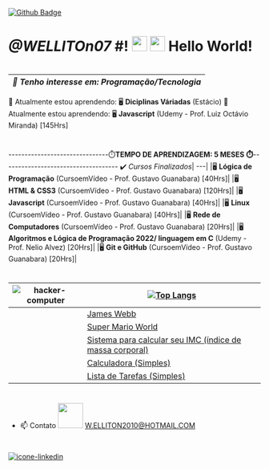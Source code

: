 [![Github Badge](https://img.shields.io/badge/-Github-000?style=flat-square&logo=Github&logoColor=white&link=LINK_GIT)](LINK_GIT)  
# *@WELLITOn07* #! <img src= "https://github.com/WELLITOn07/Mascote-do-Android/blob/main/imagens/Hi.gif" width="30"> <img src=https://github.com/WELLITOn07/Mascote-do-Android/blob/main/imagens/Earth.gif width="30"> Hello World!
#
*👀 Tenho interesse em: Programação/Tecnologia*|
---|
🌱 Atualmente estou aprendendo:  🖥️ <strong>Diciplinas Váriadas</strong> (Estácio)
🌱 Atualmente estou aprendendo:  🖥️ <strong>Javascript</strong> (Udemy - Prof. Luiz Octávio Miranda) [145Hrs]
# 
-------------------------------⏱️<strong>TEMPO DE APRENDIZAGEM: 5 MESES ⏱️</strong>------------------------------------
✔️ *Cursos Finalizados*|
---|
|🖥️ <strong>Lógica de Programação</strong> (CursoemVídeo - Prof. Gustavo Guanabara) [40Hrs]|
|🖥️ <strong>HTML & CSS3</strong> (CursoemVídeo - Prof. Gustavo Guanabara) [120Hrs]|
|🖥️ <strong>Javascript</strong> (CursoemVídeo - Prof. Gustavo Guanabara) [40Hrs]|
|🖥️ <strong>Linux</strong> (CursoemVídeo - Prof. Gustavo Guanabara) [40Hrs]|
|🖥️ <strong>Rede de Computadores</strong> (CursoemVídeo - Prof. Gustavo Guanabara) [20Hrs]|
|🖥️ <strong>Algoritmos e Lógica de Programação 2022/ linguagem em C</strong> (Udemy - Prof. Nelio Alvez) [20Hrs]|
|🖥️ <strong>Git e GitHub</strong> (CursoemVídeo - Prof. Gustavo Guanabara) [20Hrs]|
#

![hacker-computer](https://user-images.githubusercontent.com/97143231/175453412-d7a08f34-0171-4797-8a64-54109c2a3746.gif)|[![Top Langs](https://github-readme-stats.vercel.app/api/top-langs/?username=WELLITOn07&langs_count=8)](https://github.com/WELLITOn07/github-readme-stats)|
---|---|
<code><img height= "15" src="https://img.shields.io/badge/CSS3-1572B6?style=for-the-badge&logo=css3&logoColor=white"></code> <img height= "15" src="https://img.shields.io/badge/HTML5-E34F26?style=for-the-badge&logo=html5&logoColor=white"></code>|<a href="https://welliton07.github.io/James-Webb/" target="_blank">James Webb</a>|
<code><img height= "15" src="https://img.shields.io/badge/CSS3-1572B6?style=for-the-badge&logo=css3&logoColor=white"></code> <img height= "15" src="https://img.shields.io/badge/HTML5-E34F26?style=for-the-badge&logo=html5&logoColor=white"></code>|<a href="https://welliton07.github.io/Super-Mario-World/" target="_blank">Super Mario World</a>
<code><img height= "15" src="https://img.shields.io/badge/CSS3-1572B6?style=for-the-badge&logo=css3&logoColor=white"></code> <code><img height= "15" src="https://img.shields.io/badge/JavaScript-323330?style=for-the-badge&logo=javascript&logoColor=F7DF1E"><code><img height= "15" src="https://img.shields.io/badge/HTML5-E34F26?style=for-the-badge&logo=html5&logoColor=white"></code>|<a href="https://welliton07.github.io/CALCULO-IMC/" target="_blank">Sistema para calcular seu IMC (índice de massa corporal)</a>
<code><img height= "15" src="https://img.shields.io/badge/CSS3-1572B6?style=for-the-badge&logo=css3&logoColor=white"></code> <code><img height= "15" src="https://img.shields.io/badge/JavaScript-323330?style=for-the-badge&logo=javascript&logoColor=F7DF1E"><code><img height= "15" src="https://img.shields.io/badge/HTML5-E34F26?style=for-the-badge&logo=html5&logoColor=white"></code>|<a href="https://welliton07.github.io/CAL/" target="_blank">Calculadora (Simples)</a>
<code><img height= "15" src="https://img.shields.io/badge/CSS3-1572B6?style=for-the-badge&logo=css3&logoColor=white"></code> <code><img height= "15" src="https://img.shields.io/badge/JavaScript-323330?style=for-the-badge&logo=javascript&logoColor=F7DF1E"><code><img height= "15" src="https://img.shields.io/badge/HTML5-E34F26?style=for-the-badge&logo=html5&logoColor=white"></code>|<a href="https://welliton07.github.io/Lista-de-Tarefas/" target="_blank">Lista de Tarefas (Simples)</a>
  

#
- 📫 Contato <img src= "https://github.com/WELLITOn07/Mascote-do-Android/blob/main/imagens/Handshake.gif" width="50">
W.ELLITON2010@HOTMAIL.COM 
#
<a href="https://www.linkedin.com/in/welliton-gruber-becker-8383a4141/" target="_blank"><img src="https://github.com/WELLITOn07/Mascote-do-Android/blob/main/imagens/Linkedin-icon.png" alt="icone-linkedin">


